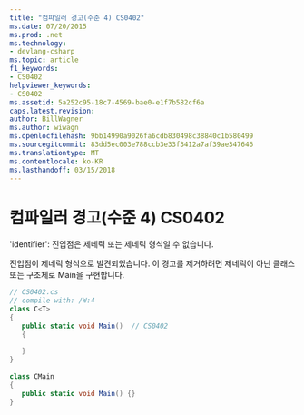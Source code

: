 ```yaml
---
title: "컴파일러 경고(수준 4) CS0402"
ms.date: 07/20/2015
ms.prod: .net
ms.technology:
- devlang-csharp
ms.topic: article
f1_keywords:
- CS0402
helpviewer_keywords:
- CS0402
ms.assetid: 5a252c95-18c7-4569-bae0-e1f7b582cf6a
caps.latest.revision: 
author: BillWagner
ms.author: wiwagn
ms.openlocfilehash: 9bb14990a9026fa6cdb830498c38840c1b580499
ms.sourcegitcommit: 83dd5ec003e788ccb3e33f3412a7af39ae347646
ms.translationtype: MT
ms.contentlocale: ko-KR
ms.lasthandoff: 03/15/2018
---
```

# <a name="compiler-warning-level-4-cs0402"></a>컴파일러 경고(수준 4) CS0402
'identifier': 진입점은 제네릭 또는 제네릭 형식일 수 없습니다.  
  
 진입점이 제네릭 형식으로 발견되었습니다. 이 경고를 제거하려면 제네릭이 아닌 클래스 또는 구조체로 Main을 구현합니다.  
  
```csharp  
// CS0402.cs  
// compile with: /W:4  
class C<T>  
{  
   public static void Main()  // CS0402  
   {  
  
   }  
}  
  
class CMain  
{  
   public static void Main() {}  
}  
```
